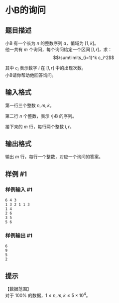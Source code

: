 # 小B的询问

## 题目描述

小B 有一个长为 $n$ 的整数序列 $a$，值域为 $[1,k]$。  
他一共有 $m$ 个询问，每个询问给定一个区间 $[l,r]$，求：  
$$\sum\limits_{i=1}^k c_i^2$$

其中 $c_i$ 表示数字 $i$ 在 $[l,r]$ 中的出现次数。  
小B请你帮助他回答询问。


## 输入格式

第一行三个整数 $n,m,k$。

第二行 $n$ 个整数，表示 小B 的序列。

接下来的 $m$ 行，每行两个整数 $l,r$。


## 输出格式

输出 $m$ 行，每行一个整数，对应一个询问的答案。


## 样例 #1

### 样例输入 #1
```
6 4 3
1 3 2 1 1 3
1 4
2 6
3 5
5 6
```

### 样例输出 #1

```
6
9
5
2
```

## 提示

【数据范围】   
对于 $100\%$ 的数据，$1\le n,m,k \le 5\times 10^4$。

